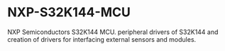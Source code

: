 # NXP-S32K144-MCU
NXP Semiconductors S32K144 MCU.
peripheral drivers of S32K144 and creation of drivers for interfacing external sensors and modules.
